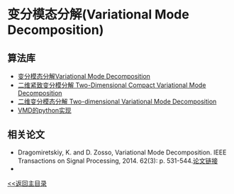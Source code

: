 # 变分模态分解(Variational Mode Decomposition)

## 算法库
* [变分模态分解Variational Mode Decomposition](https://ww2.mathworks.cn/matlabcentral/fileexchange/44765-variational-mode-decomposition?s_tid=FX_rc1_behav)
* [二维紧致变分模分解 Two-Dimensional Compact Variational Mode Decomposition ](https://ww2.mathworks.cn/matlabcentral/fileexchange/67285-two-dimensional-compact-variational-mode-decomposition-2d-tv-vmd?s_tid=FX_rc2_behav)
* [二维变分模态分解 Two-dimensional Variational Mode Decomposition](https://ww2.mathworks.cn/matlabcentral/fileexchange/45918-two-dimensional-variational-mode-decomposition?s_tid=FX_rc2_behav) 
* [VMD的python实现](https://github.com/vrcarva/vmdpy)

## 相关论文

* Dragomiretskiy, K. and D. Zosso, Variational Mode Decomposition. IEEE Transactions on Signal Processing, 2014. 62(3): p. 531-544.[论文链接](https://ieeexplore.ieee.org/document/6655981)
* [二维变分模态分解论文]: ftp://ftp.math.ucla.edu/pub/camreport/cam14-16.pdf  


[<<返回主目录](../README.md)
